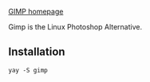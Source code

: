 [GIMP homepage](https://www.gimp.org/)

Gimp is the Linux Photoshop Alternative.

## Installation
`yay -S gimp`
